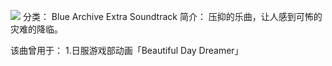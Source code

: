 ![](//static.kivo.wiki/images/music/cover/MkH2khmA2VUtVziJGnqeyw0IZhTph2HP.jpg)
分类： Blue Archive Extra Soundtrack
简介：
压抑的乐曲，让人感到可怖的灾难的降临。

该曲曾用于：
1.日服游戏部动画「Beautiful Day Dreamer」

